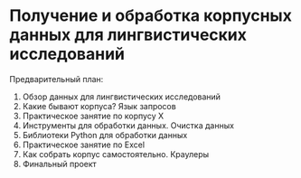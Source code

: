 # Получение и обработка корпусных данных для лингвистических исследований

Предварительный план: 
1. Обзор данных для лингвистических исследований
2. Какие бывают корпуса? Язык запросов
3. Практическое занятие по корпусу X
4. Инструменты для обработки данных. Очистка данных
5. Библиотеки Python для обработки данных
6. Практическое занятие по Excel
7. Как собрать корпус самостоятельно. Краулеры
8. Финальный проект
